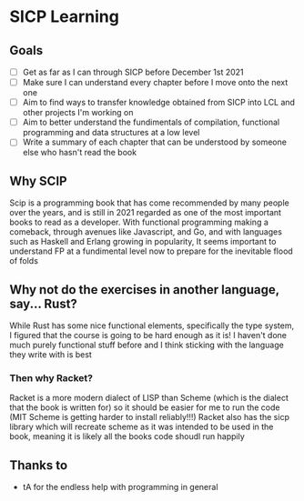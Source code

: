 # SICP Learning

## Goals
- [ ] Get as far as I can through SICP before December 1st 2021
- [ ] Make sure I can understand every chapter before  I move onto the next one
- [ ] Aim to find ways to transfer knowledge obtained from SICP into LCL and other projects I'm working on
- [ ] Aim to better understand the fundimentals of compilation, functional programming and data structures at a low level
- [ ] Write a summary of each chapter that can be understood by someone else who hasn't read the book

## Why SCIP

Scip is a programming book that has come recommended 
by many people over the years, and is still in 2021 
regarded as one of the most important books to read 
as a developer. With functional programming making a
comeback, through avenues like Javascript, and Go, and
with languages such as Haskell and Erlang growing in 
popularity, It seems important to understand FP at a 
fundimental level now to prepare for the inevitable 
flood of folds

## Why not do the exercises in another language, say... Rust?

While Rust has some nice functional elements,
specifically the type system, I figured that the
course is going to be hard enough as it is! I haven't
done much purely functional stuff before and I think 
sticking with the language they write with is best

### Then why Racket?
Racket is a more modern dialect of LISP than Scheme
(which is the dialect that the book is written for)
so it should be easier for me to run the code (MIT
Scheme is getting harder to install reliably!!!)
Racket also has the sicp library which will recreate
scheme as it was intended to be used in the book, 
meaning it is likely all the books code shoudl run
happily

## Thanks to
- tA for the endless help with programming in general